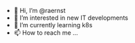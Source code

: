 - 👋 Hi, I’m @raernst
- 👀 I’m interested in new IT developments
- 🌱 I’m currently learning k8s
- 📫 How to reach me ...

<!---
raernst/raernst is a ✨ special ✨ repository because its `README.md` (this file) appears on your GitHub profile.
You can click the Preview link to take a look at your changes.
--->

